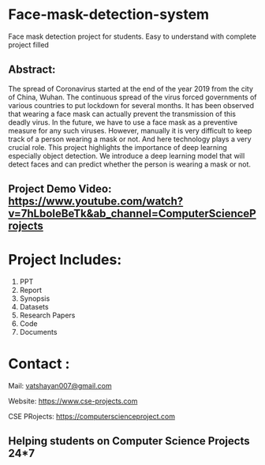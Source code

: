 # Face-mask-detection-system
Face mask detection project for students. Easy to understand with complete project filled

## Abstract:

The spread of Coronavirus started at the end of the year 2019 from the city of China, Wuhan. The continuous spread of the virus forced governments of various countries to put lockdown for several months. It has been observed that wearing a face mask can actually prevent the transmission of this deadly virus. In the future, we have to use a face mask as a preventive measure for any such viruses. However, manually it is very difficult to keep track of a person wearing a mask or not. And here technology plays a very crucial role. This project highlights the importance of deep learning especially object detection. We introduce a deep learning model that will detect faces and can predict whether the person is wearing a mask or not.

## Project Demo Video: https://www.youtube.com/watch?v=7hLboIeBeTk&ab_channel=ComputerScienceProjects

# Project Includes: 
1. PPT
2. Report
3. Synopsis
4. Datasets
5. Research Papers
6. Code
7. Documents


# Contact :

Mail: vatshayan007@gmail.com

Website: https://www.cse-projects.com

CSE PRojects: https://computerscienceproject.com

## Helping students on Computer Science Projects 24*7 
